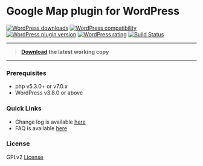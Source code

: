 # Google Map plugin for WordPress

[![WordPress downloads](https://img.shields.io/wordpress/plugin/dt/ank-google-map.svg?style=flat-square)](https://wordpress.org/plugins/ank-google-map)
[![WordPress compatibility](https://img.shields.io/wordpress/v/ank-google-map.svg?style=flat-square)](https://wordpress.org/plugins/ank-google-map)
[![WordPress plugin version](https://img.shields.io/wordpress/plugin/v/ank-google-map.svg?style=flat-square)](https://wordpress.org/plugins/ank-google-map)
[![WordPress rating](https://img.shields.io/wordpress/plugin/r/ank-google-map.svg?style=flat-square)](https://wordpress.org/plugins/ank-google-map)
[![Build Status](https://travis-ci.org/ankurk91/wp-google-map.svg)](https://travis-ci.org/ankurk91/wp-google-map)

- - -

>**[Download](https://wordpress.org/plugins/ank-google-map) the latest working copy**

- - -

### Prerequisites
* php v5.3.0+ or v7.0.x
* WordPress v3.8.0 or above


### Quick Links
* Change log is available [here](https://wordpress.org/plugins/ank-google-map/changelog/)
* FAQ is available [here](https://wordpress.org/plugins/ank-google-map/faq/)

### License
GPLv2 [License](LICENSE.txt)
